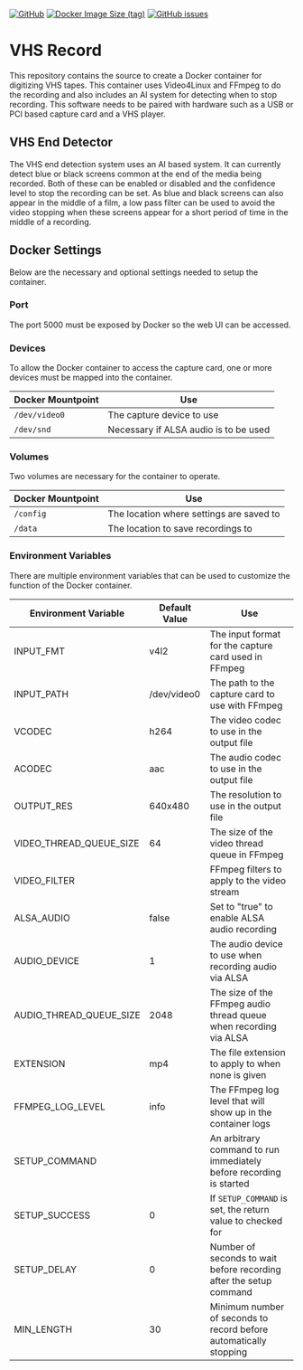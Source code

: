 [![GitHub](https://img.shields.io/github/license/camerondevine/VHS_Record)](https://github.com/CameronDevine/VHS_Record/blob/master/LICENSE)
[![Docker Image Size (tag)](https://img.shields.io/docker/image-size/camerondevine/vhs_record/latest)](https://hub.docker.com/repository/docker/camerondevine/vhs_record/general)
[![GitHub issues](https://img.shields.io/github/issues/camerondevine/VHS_Record)](https://github.com/CameronDevine/VHS_Record/issues)

# VHS Record

This repository contains the source to create a Docker container for digitizing VHS tapes. This container uses Video4Linux and FFmpeg to do the recording and also includes an AI system for detecting when to stop recording. This software needs to be paired with hardware such as a USB or PCI based capture card and a VHS player.

## VHS End Detector

The VHS end detection system uses an AI based system. It can currently detect blue or black screens common at the end of the media being recorded. Both of these can be enabled or disabled and the confidence level to stop the recording can be set. As blue and black screens can also appear in the middle of a film, a low pass filter can be used to avoid the video stopping when these screens appear for a short period of time in the middle of a recording.

## Docker Settings

Below are the necessary and optional settings needed to setup the container.

### Port

The port 5000 must be exposed by Docker so the web UI can be accessed.

### Devices

To allow the Docker container to access the capture card, one or more devices must be mapped into the container.

| Docker Mountpoint | Use                                   |
| ----------------- | ------------------------------------- |
| `/dev/video0`     | The capture device to use             |
| `/dev/snd`        | Necessary if ALSA audio is to be used |

### Volumes

Two volumes are necessary for the container to operate.

| Docker Mountpoint | Use                                      |
| ----------------- | ---------------------------------------- |
| `/config`         | The location where settings are saved to |
| `/data`           | The location to save recordings to       |

### Environment Variables

There are multiple environment variables that can be used to customize the function of the Docker container.

| Environment Variable    | Default Value | Use                                                                 |
| ----------------------- | ------------- | ------------------------------------------------------------------- |
| INPUT_FMT               | v4l2          | The input format for the capture card used in FFmpeg                |
| INPUT_PATH              | /dev/video0   | The path to the capture card to use with FFmpeg                     |
| VCODEC                  | h264          | The video codec to use in the output file                           |
| ACODEC                  | aac           | The audio codec to use in the output file                           |
| OUTPUT_RES              | 640x480       | The resolution to use in the output file                            |
| VIDEO_THREAD_QUEUE_SIZE | 64            | The size of the video thread queue in FFmpeg                        |
| VIDEO_FILTER            |               | FFmpeg filters to apply to the video stream                         |
| ALSA_AUDIO              | false         | Set to "true" to enable ALSA audio recording                        |
| AUDIO_DEVICE            | 1             | The audio device to use when recording audio via ALSA               |
| AUDIO_THREAD_QUEUE_SIZE | 2048          | The size of the FFmpeg audio thread queue when recording via ALSA   |
| EXTENSION               | mp4           | The file extension to apply to when none is given                   |
| FFMPEG_LOG_LEVEL        | info          | The FFmpeg log level that will show up in the container logs        |
| SETUP_COMMAND           |               | An arbitrary command to run immediately before recording is started |
| SETUP_SUCCESS           | 0             | If `SETUP_COMMAND` is set, the return value to checked for          |
| SETUP_DELAY             | 0             | Number of seconds to wait before recording after the setup command  |
| MIN_LENGTH              | 30            | Minimum number of seconds to record before automatically stopping   |
